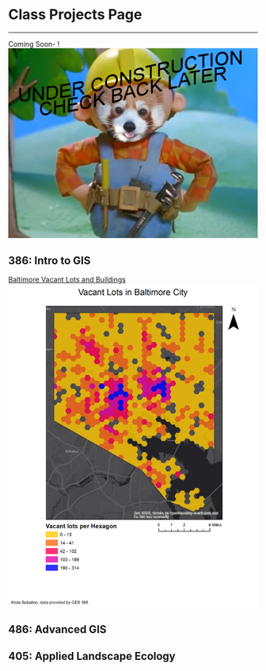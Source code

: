 # Class Projects Page

---

Coming Soon- !<br>
[<img src="/images/undercon.png?raw=true"/>](/index) 

## 386: Intro to GIS

[Baltimore Vacant Lots and Buildings](/projects/project2)
[<img src="part3map2final.png?raw=true"/>](/projects/project2) 

## 486: Advanced GIS


## 405: Applied Landscape Ecology

